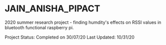# JAIN_ANISHA_PIPACT

2020 summer research project - finding humdity's effects on RSSI values in bluetooth functional raspberry pi. 

Project Status: Completed on 30/07/20
Last Updated: 10/31/20
